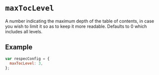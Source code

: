 # `maxTocLevel`

A number indicating the maximum depth of the table of contents, in case you wish to limit it so as to keep it more readable. Defaults to 0 which includes all levels.

## Example

```js
var respecConfig = {
  maxTocLevel: 3,
};
```
